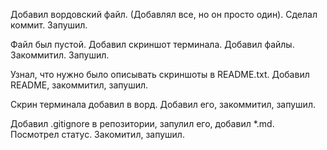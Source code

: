 Добавил вордовский файл. (Добавлял все, но он просто один). Сделал коммит. Запушил.

Файл был пустой. Добавил скриншот терминала. Добавил файлы. Закоммитил. Запушил.

Узнал, что нужно было описывать скриншоты в README.txt. Добавил README, закоммитил, запушил.

Скрин терминала добавил в ворд. Добавил его, закоммитил, запушил.

Добавил .gitignore в репозитории, запулил его, добавил *.md. Посмотрел статус. Закомитил, запушил.